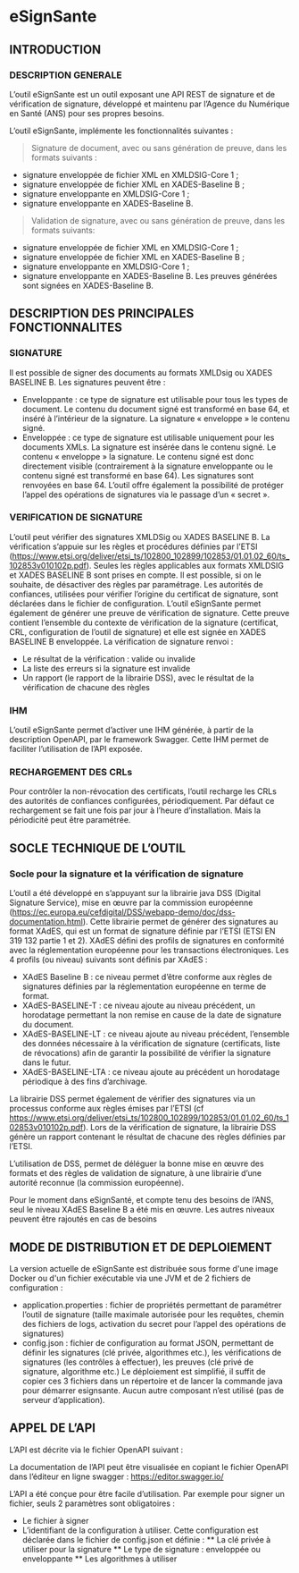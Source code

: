 # eSignSante
## INTRODUCTION
### DESCRIPTION GENERALE

L’outil eSignSante est un outil exposant une API REST de signature et de vérification de signature, développé et maintenu par l’Agence du Numérique en Santé (ANS) pour ses propres besoins.


L’outil eSignSante, implémente les fonctionnalités suivantes :
> Signature de document, avec ou sans génération de preuve, dans les formats suivants :
* signature enveloppée de fichier XML en XMLDSIG-Core 1 ;
* signature enveloppée de fichier XML en XADES-Baseline B ;
* signature enveloppante en XMLDSIG-Core 1 ;
* signature enveloppante en XADES-Baseline B.
> Validation de signature, avec ou sans génération de preuve, dans les formats suivants:
* signature enveloppée de fichier XML en XMLDSIG-Core 1 ;
* signature enveloppée de fichier XML en XADES-Baseline B ;
* signature enveloppante en XMLDSIG-Core 1 ;
* signature enveloppante en XADES-Baseline B.
Les preuves générées sont signées en XADES-Baseline B.

## DESCRIPTION DES PRINCIPALES FONCTIONNALITES
### SIGNATURE

Il est possible de signer des documents au formats XMLDsig ou XADES BASELINE B.
Les signatures peuvent être :
* Enveloppante : ce type de signature est utilisable pour tous les types de document. Le contenu du document signé est transformé en base 64, et inséré à l’intérieur de la signature. La signature « enveloppe » le contenu signé.
* Enveloppée : ce type de signature est utilisable uniquement pour les documents XMLs. La signature est insérée dans le contenu signé. Le contenu « enveloppe » la signature. Le contenu signé est donc directement visible (contrairement à la signature enveloppante ou le contenu signé est transformé en base 64).
Les signatures sont renvoyées en base 64.
L’outil offre également la possibilité de protéger l’appel des opérations de signatures via le passage d’un « secret ». 

### VERIFICATION DE SIGNATURE
L’outil peut vérifier des signatures XMLDSig ou XADES BASELINE B. La vérification s’appuie sur les règles et procédures définies par l’ETSI (https://www.etsi.org/deliver/etsi_ts/102800_102899/102853/01.01.02_60/ts_102853v010102p.pdf).
Seules les règles applicables aux formats XMLDSIG et XADES BASELINE B sont prises en compte. Il est possible, si on le souhaite, de désactiver des règles par paramétrage.
Les autorités de confiances, utilisées pour vérifier l’origine du certificat de signature, sont déclarées dans le fichier de configuration.
L’outil eSignSante permet également de générer une preuve de vérification de signature. Cette preuve contient l’ensemble du contexte de vérification de la signature (certificat, CRL, configuration de l’outil de signature) et elle est signée en XADES BASELINE B enveloppée.
La vérification de signature renvoi :
* Le résultat de la vérification : valide ou invalide
* La liste des erreurs si la signature est invalide
* Un rapport (le rapport de la librairie DSS), avec le résultat de la vérification de chacune des règles

### IHM
L’outil eSignSante permet d’activer une IHM générée, à partir de la description OpenAPI, par le framework Swagger.
Cette IHM permet de faciliter l’utilisation de l’API exposée.  

### RECHARGEMENT DES CRLs
Pour contrôler la non-révocation des certificats, l’outil recharge les CRLs des autorités de confiances configurées, périodiquement. Par défaut ce rechargement se fait une fois par jour à l’heure d’installation. Mais la périodicité peut être paramétrée.


## SOCLE TECHNIQUE DE L’OUTIL
### Socle pour la signature et la vérification de signature

L’outil a été développé en s’appuyant sur la librairie java DSS (Digital Signature Service), mise en œuvre par la commission européenne (https://ec.europa.eu/cefdigital/DSS/webapp-demo/doc/dss-documentation.html).
Cette librairie permet de générer des signatures au format XAdES, qui est un format de signature définie par l’ETSI (ETSI EN 319 132 partie 1 et 2).  XAdES défini des profils de signatures en conformité avec la réglementation européenne pour les transactions électroniques. 
Les 4 profils (ou niveau) suivants sont définis par XAdES :
* XAdES Baseline B : ce niveau permet d’être conforme aux règles de signatures définies par la réglementation européenne en terme de format.
* XAdES-BASELINE-T : ce niveau ajoute au niveau précédent, un horodatage permettant la non remise en cause de la date de signature du document.
* XAdES-BASELINE-LT : ce niveau ajoute au niveau précédent, l’ensemble des données nécessaire à la vérification de signature (certificats, liste de révocations) afin de garantir la possibilité de vérifier la signature dans le futur. 
* XAdES-BASELINE-LTA : ce niveau ajoute au précédent un horodatage périodique à des fins d’archivage.

La librairie DSS permet également de vérifier des signatures via un processus conforme aux règles émises par l’ETSI (cf https://www.etsi.org/deliver/etsi_ts/102800_102899/102853/01.01.02_60/ts_102853v010102p.pdf). Lors de la vérification de signature, la librairie DSS génère un rapport contenant le résultat de chacune des règles définies par l’ETSI.

L’utilisation de DSS, permet de déléguer la bonne mise en œuvre des formats et des règles de validation de signature, à une librairie d’une autorité reconnue (la commission européenne).

Pour le moment dans eSignSanté, et compte tenu des besoins de l’ANS, seul le niveau XAdES Baseline B a été mis en œuvre. Les autres niveaux peuvent être rajoutés en cas de besoins

## MODE DE DISTRIBUTION ET DE DEPLOIEMENT
La version actuelle de eSignSante est distribuée sous forme d'une image Docker ou d'un fichier exécutable via une JVM et de 2 fichiers de configuration :
* application.properties : fichier de propriétés permettant de paramétrer l’outil de signature (taille maximale autorisée pour les requêtes, chemin des fichiers de logs, activation du secret pour l’appel des opérations de signatures)
* config.json : fichier de configuration au format JSON, permettant de définir les signatures (clé privée, algorithmes etc.), les vérifications de signatures (les contrôles à effectuer), les preuves (clé privé de signature, algorithme etc.)
Le déploiement est simplifié, il suffit de copier ces 3 fichiers dans un répertoire et de lancer la commande java pour démarrer esignsante. Aucun autre composant n’est utilisé (pas de serveur d’application).

## APPEL DE L’API
L’API est décrite via le fichier OpenAPI suivant :

La documentation de l’API peut être visualisée en copiant le fichier OpenAPI dans l’éditeur en ligne swagger : https://editor.swagger.io/

L’API a été conçue pour être facile d’utilisation. Par exemple pour signer un fichier, seuls 2 paramètres sont obligatoires :
* Le fichier à signer
* L’identifiant de la configuration à utiliser. Cette configuration est déclarée dans le fichier de config.json et définie :
  ** La clé privée à utiliser pour la signature
  ** Le type de signature : enveloppée ou enveloppante
  ** Les algorithmes à utiliser
